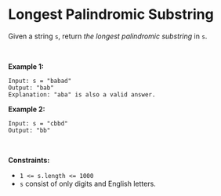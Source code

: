 # Longest Palindromic Substring

Given a string `s`, return *the longest palindromic substring* in `s`.

 

**Example 1:**

    Input: s = "babad"
    Output: "bab"
    Explanation: "aba" is also a valid answer.

**Example 2:**

    Input: s = "cbbd"
    Output: "bb"

 

**Constraints:**

- `1 <= s.length <= 1000`
- `s` consist of only digits and English letters.
